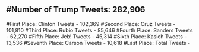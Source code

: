 #Number of Trump Tweets: 282,906
---
#First Place: Clinton Tweets - 102,369
#Second Place: Cruz Tweets - 101,810
#Third Place: Rubio Tweets - 85,646
#Fourth Place: Sanders Tweets - 62,270
#Fifth Place: Jeb! Tweets - 45,314
#Sixth Place: Kasich Tweets - 13,536
#Seventh Place: Carson Tweets - 10,618
#Last Place: Total Tweets -  
